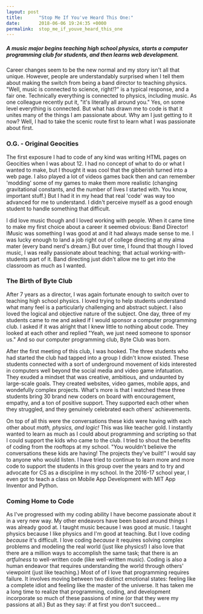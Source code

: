 ```yaml
---
layout: post
title:      "Stop Me If You've Heard This One:"
date:       2018-06-06 19:24:35 +0000
permalink:  stop_me_if_youve_heard_this_one
---
```


##### A music major begins teaching high school physics, starts a computer programming club for students, and *then* learns web development. 

Career changes seem to be the new normal and my story isn't all that unique. However, people are understandably surprised when I tell them about making the switch from being a band  director to teaching physics. "Well, music is connected to science, right!?" is a typical response, and a fair one. Technically everything is connected to physics, including music. As one colleague recently put it, "it's literally all around you." Yes, on some level everything is connected. But what has drawn me to code is that it unites many of the things I am passionate about. Why am I just getting to it now? Well, I had to take the scenic route first to learn what I was passionate about first. 

### O.G. - Original Geocities
The first exposure I had to code of any kind was writing HTML pages on Geocities when I was about 12. I had no concept of what to do or what I wanted to make, but I thought it was cool that the gibberish turned into a web page. I also played a lot of videos games back then and can remember 'modding' some of my games to make them more realistic (changing gravitational constants, and the number of lives I started with. You know, important stuff.) But I had it in my head that real 'code' was way too advanced for me to understand. I didn't perceive myself as a good enough student to handle something that difficult.

I did love music though and I loved working with people. When it came time to make my first choice about a career it seemed obvious: Band Director! IMusic was something I was good at and it had always made sense to me. I was lucky enough to land a job right out of college directing at my alma mater (every band nerd's dream.) But over time, I found that though I loved music, I was really passionate about teaching; that actual working-with-students part of it. Band directing just didn't allow me to get into the classroom as much as I wanted. 

### The Birth of Byte Club
After 7 years as a director, I was again fortunate enough to switch over to teaching high school physics. I loved trying to help students understand what many feel is a particularly challenging and abstract subject. I also loved the logical and objective nature of the subject. One day, three of my students came to me  and asked if I would sponsor a computer programming club. I asked if it was alright that I knew little to nothing about code. They looked at each other and replied "Yeah, we just need someone to sponsor us." And so our computer programming club, Byte Club was born. 

After the first meeting of this club, I was hooked. The three students who had started the club had tapped into a group I didn't know existed. These students connected with a sort of underground movement of kids interested in computers well beyond the social media and video game infatuation. They exuded a mindset that was creative, ambitious, and undaunted by large-scale goals. They created websites, video games, mobile apps, and wondefully complex projects. What's more is that I watched these three students bring 30 brand new coders on board with encouragement, empathy, and a ton of positive support. They supported each other when they struggled, and they genuinely celebrated each others' achievements. 

On top of all this were the conversations these kids were having with each other about *math, physics, and logic!* This was like teacher gold. I instantly wanted to learn as much as I could about programming and scripting so that I could support the kids who came to the club. I tried to shout the benefits of coding from the rooftops at my school. "You wouldn't belieive the conversations these kids are having! The projects they've built!" I would say to anyone who would listen. I have tried to continue to learn more and more code to support the students in this group over the years and to try and advocate for CS as a discipline in my school. In the 2016-17 school year, I even got to teach a class on Mobile App Development with MIT App Inventor and Python.

### Coming Home to Code
As I've progressed with my coding ability I have become passionate about it in a very new way. My other endeavors have been based around things I was already good at. I taught music because I was good at music. I taught physics because I like physics and I'm good at teaching. But I love coding *because* it's difficult. I love coding *because* it requires solving complex problems and modeling the real world (just like physics!) I also love that there are a million ways to accomplish the same task; that there is an *artfulness* to well-written code (like well-written music).  Coding is also a human endeavor that requires understanding the world through others' viewpoint (just like teaching.) Most of of I love that programming requires failure. It involves moving between two distinct emotional states: feeling like a complete idiot and feeling like the master of the universe. It has taken me a long time to realize that programming, coding, and development incorporate so much of these passions of mine (or that they were my passions at all.) But as they say: if at first you don't succeed...


